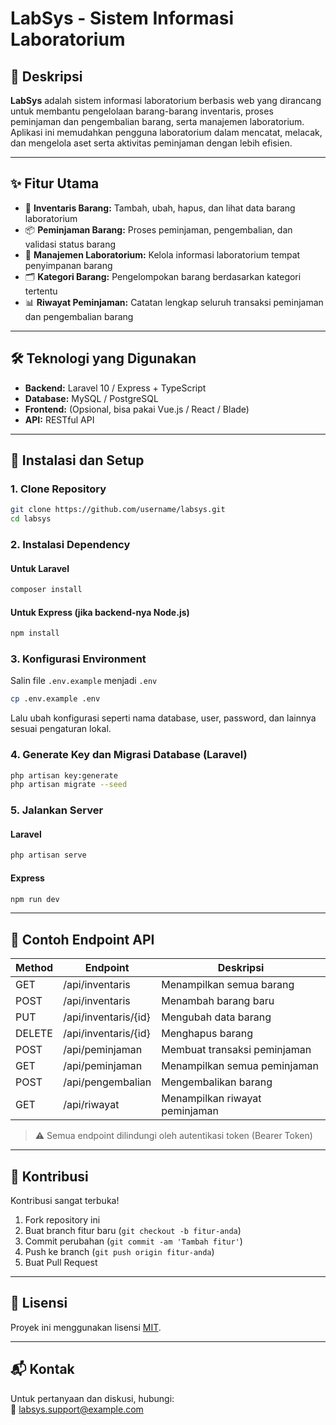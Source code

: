 # LabSys - Sistem Informasi Laboratorium

## 📌 Deskripsi  
**LabSys** adalah sistem informasi laboratorium berbasis web yang dirancang untuk membantu pengelolaan barang-barang inventaris, proses peminjaman dan pengembalian barang, serta manajemen laboratorium. Aplikasi ini memudahkan pengguna laboratorium dalam mencatat, melacak, dan mengelola aset serta aktivitas peminjaman dengan lebih efisien.

---

## ✨ Fitur Utama  
- 🔧 **Inventaris Barang:** Tambah, ubah, hapus, dan lihat data barang laboratorium  
- 📦 **Peminjaman Barang:** Proses peminjaman, pengembalian, dan validasi status barang  
- 🧪 **Manajemen Laboratorium:** Kelola informasi laboratorium tempat penyimpanan barang  
- 🗂️ **Kategori Barang:** Pengelompokan barang berdasarkan kategori tertentu  
- 📊 **Riwayat Peminjaman:** Catatan lengkap seluruh transaksi peminjaman dan pengembalian barang

---

## 🛠️ Teknologi yang Digunakan  
- **Backend:** Laravel 10 / Express + TypeScript  
- **Database:** MySQL / PostgreSQL  
- **Frontend:** (Opsional, bisa pakai Vue.js / React / Blade)  
- **API:** RESTful API

---

## 🚀 Instalasi dan Setup

### 1. Clone Repository  
```bash
git clone https://github.com/username/labsys.git
cd labsys
```

### 2. Instalasi Dependency  
#### Untuk Laravel
```bash
composer install
```
#### Untuk Express (jika backend-nya Node.js)
```bash
npm install
```

### 3. Konfigurasi Environment  
Salin file `.env.example` menjadi `.env`  
```bash
cp .env.example .env
```
Lalu ubah konfigurasi seperti nama database, user, password, dan lainnya sesuai pengaturan lokal.

### 4. Generate Key dan Migrasi Database (Laravel)
```bash
php artisan key:generate
php artisan migrate --seed
```

### 5. Jalankan Server
#### Laravel
```bash
php artisan serve
```
#### Express
```bash
npm run dev
```

---

## 📡 Contoh Endpoint API

| Method | Endpoint                | Deskripsi                        |
|--------|-------------------------|----------------------------------|
| GET    | /api/inventaris         | Menampilkan semua barang         |
| POST   | /api/inventaris         | Menambah barang baru             |
| PUT    | /api/inventaris/{id}    | Mengubah data barang             |
| DELETE | /api/inventaris/{id}    | Menghapus barang                 |
| POST   | /api/peminjaman         | Membuat transaksi peminjaman     |
| GET    | /api/peminjaman         | Menampilkan semua peminjaman     |
| POST   | /api/pengembalian       | Mengembalikan barang             |
| GET    | /api/riwayat            | Menampilkan riwayat peminjaman   |

> ⚠️ Semua endpoint dilindungi oleh autentikasi token (Bearer Token)

---

## 👥 Kontribusi  
Kontribusi sangat terbuka!  
1. Fork repository ini  
2. Buat branch fitur baru (`git checkout -b fitur-anda`)  
3. Commit perubahan (`git commit -am 'Tambah fitur'`)  
4. Push ke branch (`git push origin fitur-anda`)  
5. Buat Pull Request

---

## 📄 Lisensi  
Proyek ini menggunakan lisensi [MIT](https://opensource.org/licenses/MIT).

---

## 📬 Kontak  
Untuk pertanyaan dan diskusi, hubungi:  
📧 labsys.support@example.com  
